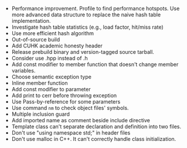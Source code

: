 - Performance improvement. Profile to find performance hotspots. Use more advanced data structure to replace the naive hash table implementation.
- Investigate hash table statistics (e.g., load factor, hit/miss rate)
- Use more efficient hash algorithm
- Out-of-source build
- Add CUHK academic honesty header
- Release prebuild binary and version-tagged source tarball.
- Consider use .hpp instead of .h
- Add const modifier to member function that doesn't change member variables.
- Choose semantic exception type
- Inline member function
- Add const modifier to parameter
- Add print to cerr before throwing exception
- Use Pass-by-reference for some parameters
- Use command `nm` to check object files' symbols.
- Multiple inclusion guard
- Add imported name as comment beside include directive
- Template class can't separate declaration and definition into two files.
- Don't use "using namespace std;" in header files
- Don't use malloc in C++. It can't correctly handle class initialization.
